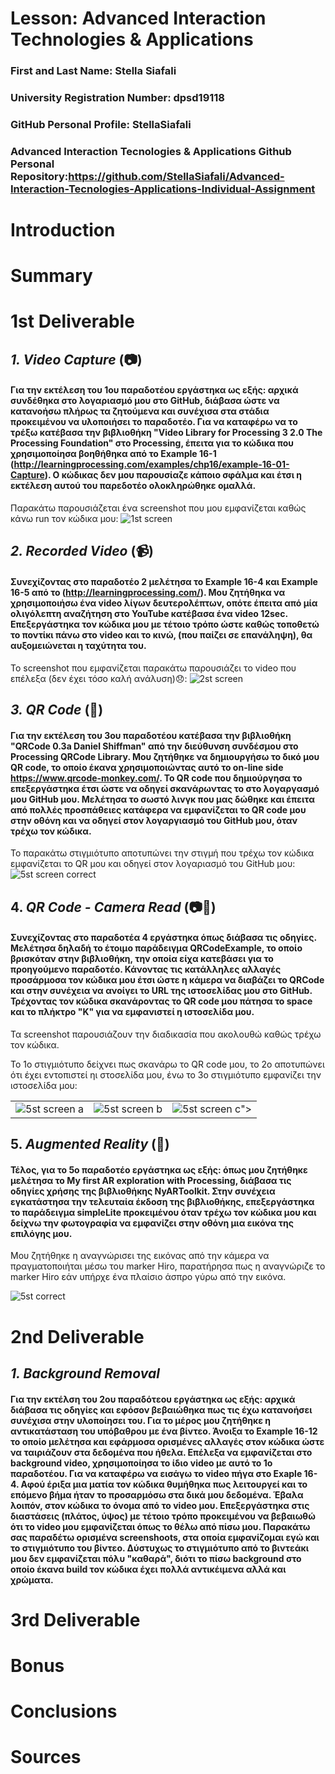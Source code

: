 # Lesson: Advanced Interaction Technologies & Applications

### First and Last Name: Stella Siafali
### University Registration Number: dpsd19118
### GitHub Personal Profile: StellaSiafali
### Advanced Interaction Tecnologies & Applications Github Personal Repository:https://github.com/StellaSiafali/Advanced-Interaction-Tecnologies-Applications-Individual-Assignment

# Introduction

# Summary


# 1st Deliverable 

## ***1. Video Capture*** (:camera:)
  
#### Για την εκτέλεση του 1ου παραδοτέου εργάστηκα ως εξής: αρχικά συνδέθηκα στο λογαριασμό μου στο GitHub, διάβασα ώστε να κατανοήσω πλήρως τα ζητούμενα και συνέχισα στα στάδια προκειμένου να υλοποιήσει το παραδοτέο. Για να καταφέρω να το τρέξω κατέβασα την βιβλιοθήκη "Video Library for Processing 3 2.0 The Processing Foundation" στο Processing, έπειτα για το κώδικα που χρησιμοποίησα βοηθήθηκα από το Εxample 16-1 (http://learningprocessing.com/examples/chp16/example-16-01-Capture). Ο κώδικας δεν μου παρουσίαζε κάποιο σφάλμα και έτσι η εκτέλεση αυτού του παρεδοτέο ολοκληρώθηκε ομαλλά.

Παρακάτω παρουσιάζεται ένα screenshot που μου εμφανίζεται καθώς κάνω run τον κώδικα μου:
![1st screen](https://user-images.githubusercontent.com/100956284/199837537-f6450cf6-89ae-4b56-8ce9-113d014d91c0.png)

## ***2. Recorded Video*** (:video_camera:) 

#### Συνεχίζοντας στο παραδοτέο 2 μελέτησα το Example 16-4 και Example 16-5 από το (http://learningprocessing.com/). Μου ζητήθηκα να χρησιμοποιήσω ένα video λίγων δευτερολέπτων, οπότε έπειτα από μία ολιγόλεπτη αναζήτηση στο YouTube κατέβασα ένα video 12sec. Επεξεργάστηκα τον κώδικα μου με τέτοιο τρόπο ώστε καθώς τοποθετώ το ποντίκι πάνω στο video και το κινώ, (που παίζει σε επανάληψη), θα αυξομειώνεται η ταχύτητα του. 

Το screenshot που εμφανίζεται παρακάτω παρουσιάζει το video που επέλεξα (δεν έχει τόσο καλή ανάλυση):disappointed::
![2st screen](https://user-images.githubusercontent.com/100956284/199840692-8bfd51de-64d8-4c39-996e-5baf5e864a41.png)

## ***3. QR Code*** (:checkered_flag:)

#### Για την εκτέλεση του 3ου παραδοτέου κατέβασα την βιβλιοθήκη "QRCode 0.3a Daniel Shiffman" από την διεύθυνση συνδέσμου στο Processing QRCode Library. Μου ζητήθηκε να δημιουργήσω το δικό μου QR code, το οποίο έκανα χρησιμοποιώντας αυτό το on-line side https://www.qrcode-monkey.com/. Το QR code που δημιούργησα το επεξεργάστηκα έτσι ώστε να οδηγεί σκανάρωντας το στο λογαργασμό μου GitHub μου. Μελέτησα το σωστό λινγκ που μας δώθηκε και έπειτα από πολλές προσπάθειες κατάφερα να εμφανίζεται το QR code μου στην οθόνη και να οδηγεί στον λογαργιασμό του GitHub μου, όταν τρέχω τον κώδικα.

Το παρακάτω στιγμιότυπο αποτυπώνει την στιγμή που τρέχω τον κώδικα εμφανίζεται το QR μου και οδηγεί στον λογαριασμό του GitHub μου:
![5st screen correct](https://user-images.githubusercontent.com/100956284/199843553-ceb08014-8448-4a6f-a722-df308218a4af.png)

## 4. ***QR Code - Camera Read*** (:camera::checkered_flag:)

#### Συνεχίζοντας στο παραδοτέα 4 εργάστηκα όπως διάβασα τις οδηγίες. Μελέτησα δηλαδή το έτοιμο παράδειγμα QRCodeExample, το οποίο βρισκόταν στην βιβλιοθήκη, την οποία είχα κατεβάσει για το προηγούμενο παραδοτέο. Κάνοντας τις κατάλληλες αλλαγές προσάρμοσα τον κώδικα μου έτσι ώστε η κάμερα να διαβάζει το QRCode και στην συνέχεια να ανοίγει το URL της ιστοσελίδας μου στο GitHub. Τρέχοντας τον κώδικα σκανάροντας το QR code μου πάτησα το space και το πλήκτρο "Κ" για να εμφανιστεί η ιστοσελίδα μου. 

Τα screenshot παρουσιάζουν την διαδικασία που ακολουθώ καθώς τρέχω τον κώδικα. 

Το 1ο στιγμιότυπο δείχνει πως σκανάρω το QR code μου, το 2ο αποτυπώνει ότι έχει εντοπιστεί ηι στοσελίδα μου, ένω το 3ο στιγμιότυπο εμφανίζει την ιστοσελίδα μου:

|                                        |                                        |                                         |
|:-----------------------------------------:|:----------------------------------------------------:|:-------------------------------:|
|![5st screen a](https://user-images.githubusercontent.com/100956284/199855484-bf7e5889-fab4-4a37-99d6-39c3a2713f5e.png)|![5st screen b](https://user-images.githubusercontent.com/100956284/199855515-dffd2bc9-0aeb-4c2f-bdbd-18f2cf2251d7.png)|![5st screen c](https://user-images.githubusercontent.com/100956284/199855546-dc1c288f-d3af-4c81-8ef6-d71c0dc63d3f.png)"> | 

## 5. ***Augmented Reality*** (:sparkler:)

#### Τέλος, για το 5ο παραδοτέο εργάστηκα ως εξής: όπως μου ζητήθηκε μελέτησα το My first AR exploration with Processing, διάβασα τις οδηγίες χρήσης της βιβλιοθήκης NyARToolkit. Στην συνέχεια εγκατάστησα την τελευταία έκδοση της βιβλιοθήκης, επεξεργάστηκα το παράδειγμα simpleLite προκειμένου όταν τρέχω τον κώδικα μου και δείχνω την φωτογραφία να εμφανίζει στην οθόνη μια εικόνα της επιλόγης μου. 

Μου ζητήθηκε η αναγνώρισει της εικόνας από την κάμερα να πραγματοποιήται μέσω του marker Hiro, παρατήρησα πως η αναγνώριζε το marker Hiro εάν υπήρχε ένα πλαίσιο άσπρο γύρω από την εικόνα.

![5st correct](https://user-images.githubusercontent.com/100956284/200041322-edc68786-6dab-465d-979d-1ac3e2951098.png)

# 2nd Deliverable

## ***1. Background Removal***

#### Για την εκτέλση του 2ου παραδότεου εργάστηκα ως εξής: αρχικά διάβασα τις οδηγίες και εφόσον βεβαιώθηκα πως τις έχω κατανοήσει συνέχισα στην υλοποίησει του. Για το μέρος μου ζητήθηκε η αντικατάσταση του υπόβαθρου με ένα βίντεο. Άνοιξα το Example 16-12 το οποίο μελέτησα και εφάρμοσα ορισμένες αλλαγές στον κώδικα ώστε να ταιριάζουν στα δεδομένα που ήθελα. Επέλεξα να εμφανίζεται στο background video, χρησιμοποίησα το ίδιο video με αυτό το 1ο παραδοτέου. Για να καταφέρω να εισάγω το video πήγα στο Εxaple 16-4. Αφού έριξα μια ματία τον κώδικα θυμήθηκα πως λειτουργεί και το επόμενο βήμα ήταν το προσαρμόσω στα δικά μου δεδομένα. Έβαλα λοιπόν, στον κώδικα το όνομα από το video μου. Επεξεργάστηκα στις διαστάσεις (πλάτος, ύψος) με τέτοιο τρόπο προκειμένου να βεβαιωθώ ότι το video μου εμφανίζεται όπως το θέλω από πίσω μου. Παρακάτω σας παραδέτω ορισμένα screenshoots, στα οποία εμφανίζομαι εγώ και το στιγμιότυπο του βίντεο. Δύστυχως το στιγμιότυπο από το βιντεάκι μου δεν εμφανίζεται πόλυ "καθαρά", διότι το πίσω background στο οποίο έκανα build τον κώδικα έχει πολλά αντικέιμενα αλλά και χρώματα.

# 3rd Deliverable 


# Bonus 


# Conclusions


# Sources
